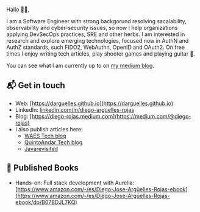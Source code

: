 Hallo 👋🏻,

I am a Software Engineer with strong backgorund resolving sacalability, observability and cyber-security issues, so now I help organizations applying DevSecOps practices, SRE and other herbs. I am interested in research and explore emerging technologies, focused now in AuthN and AuthZ standards, such FIDO2, WebAuthn, OpenID and OAuth2. On free times I enjoy writing tech articles, play shooter games and playing guitar 🤟.

You can see what I am currently up to on [my medium blog](https://medium.com/@diego-rojas).

## 📬 Get in touch

- Web: [https://darguelles.github.io](https://darguelles.github.io)
- LinkedIn: [linkedin.com/in/diego-arguelles-rojas](https://www.linkedin.com/in/diego-rojas-nl/)
- Blog: [https://diego-rojas.medium.com](https://medium.com/@diego-rojas)
- I also publish articles here:
    - [WAES Tech blog](https://medium.com/wearewaes)
    - [QuintoAndar Tech blog](https://medium.com/quintoandar-tech-blog)
    - [Javarevisited](https://medium.com/javarevisited)

## 📕 Published Books

- Hands-on: Full stack development with Aurelia: 
  [https://www.amazon.com/-/es/Diego-Jose-Argüelles-Rojas-ebook](https://www.amazon.com/-/es/Diego-Jose-Argüelles-Rojas-ebook/dp/B07BDJL7KQ)
  
